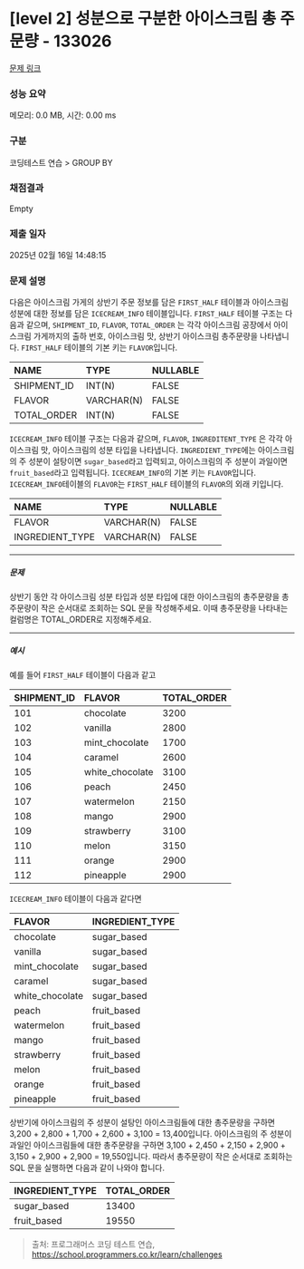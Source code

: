 # [level 2] 성분으로 구분한 아이스크림 총 주문량 - 133026 

[문제 링크](https://school.programmers.co.kr/learn/courses/30/lessons/133026) 

### 성능 요약

메모리: 0.0 MB, 시간: 0.00 ms

### 구분

코딩테스트 연습 > GROUP BY

### 채점결과

Empty

### 제출 일자

2025년 02월 16일 14:48:15

### 문제 설명

<p style="user-select: auto !important;">다음은 아이스크림 가게의 상반기 주문 정보를 담은 <code style="user-select: auto !important;">FIRST_HALF</code> 테이블과 아이스크림 성분에 대한 정보를 담은 <code style="user-select: auto !important;">ICECREAM_INFO</code> 테이블입니다. <code style="user-select: auto !important;">FIRST_HALF</code> 테이블 구조는 다음과 같으며, <code style="user-select: auto !important;">SHIPMENT_ID</code>, <code style="user-select: auto !important;">FLAVOR</code>, <code style="user-select: auto !important;">TOTAL_ORDER</code> 는 각각 아이스크림 공장에서 아이스크림 가게까지의 출하 번호, 아이스크림 맛, 상반기 아이스크림 총주문량을 나타냅니다. <code style="user-select: auto !important;">FIRST_HALF</code> 테이블의 기본 키는 <code style="user-select: auto !important;">FLAVOR</code>입니다.</p>
<table class="table" style="user-select: auto !important;">
        <thead style="user-select: auto !important;"><tr style="user-select: auto !important;">
<th style="text-align: left; user-select: auto !important;">NAME</th>
<th style="text-align: left; user-select: auto !important;">TYPE</th>
<th style="user-select: auto !important;">NULLABLE</th>
</tr>
</thead>
        <tbody style="user-select: auto !important;"><tr style="user-select: auto !important;">
<td style="text-align: left; user-select: auto !important;">SHIPMENT_ID</td>
<td style="text-align: left; user-select: auto !important;">INT(N)</td>
<td style="user-select: auto !important;">FALSE</td>
</tr>
<tr style="user-select: auto !important;">
<td style="text-align: left; user-select: auto !important;">FLAVOR</td>
<td style="text-align: left; user-select: auto !important;">VARCHAR(N)</td>
<td style="user-select: auto !important;">FALSE</td>
</tr>
<tr style="user-select: auto !important;">
<td style="text-align: left; user-select: auto !important;">TOTAL_ORDER</td>
<td style="text-align: left; user-select: auto !important;">INT(N)</td>
<td style="user-select: auto !important;">FALSE</td>
</tr>
</tbody>
      </table>
<p style="user-select: auto !important;"><code style="user-select: auto !important;">ICECREAM_INFO</code> 테이블 구조는 다음과 같으며, <code style="user-select: auto !important;">FLAVOR</code>, <code style="user-select: auto !important;">INGREDITENT_TYPE</code> 은 각각 아이스크림 맛, 아이스크림의 성분 타입을 나타냅니다. <code style="user-select: auto !important;">INGREDIENT_TYPE</code>에는 아이스크림의 주 성분이 설탕이면 <code style="user-select: auto !important;">sugar_based</code>라고 입력되고, 아이스크림의 주 성분이 과일이면 <code style="user-select: auto !important;">fruit_based</code>라고 입력됩니다. <code style="user-select: auto !important;">ICECREAM_INFO</code>의 기본 키는 <code style="user-select: auto !important;">FLAVOR</code>입니다. <code style="user-select: auto !important;">ICECREAM_INFO</code>테이블의 <code style="user-select: auto !important;">FLAVOR</code>는 <code style="user-select: auto !important;">FIRST_HALF</code> 테이블의  <code style="user-select: auto !important;">FLAVOR</code>의 외래 키입니다.</p>
<table class="table" style="user-select: auto !important;">
        <thead style="user-select: auto !important;"><tr style="user-select: auto !important;">
<th style="text-align: left; user-select: auto !important;">NAME</th>
<th style="text-align: left; user-select: auto !important;">TYPE</th>
<th style="user-select: auto !important;">NULLABLE</th>
</tr>
</thead>
        <tbody style="user-select: auto !important;"><tr style="user-select: auto !important;">
<td style="text-align: left; user-select: auto !important;">FLAVOR</td>
<td style="text-align: left; user-select: auto !important;">VARCHAR(N)</td>
<td style="user-select: auto !important;">FALSE</td>
</tr>
<tr style="user-select: auto !important;">
<td style="text-align: left; user-select: auto !important;">INGREDIENT_TYPE</td>
<td style="text-align: left; user-select: auto !important;">VARCHAR(N)</td>
<td style="user-select: auto !important;">FALSE</td>
</tr>
</tbody>
      </table>
<hr style="user-select: auto !important;">

<h5 style="user-select: auto !important;">문제</h5>

<p style="user-select: auto !important;">상반기 동안 각 아이스크림 성분 타입과 성분 타입에 대한 아이스크림의 총주문량을 총주문량이 작은 순서대로 조회하는 SQL 문을 작성해주세요. 이때 총주문량을 나타내는 컬럼명은 TOTAL_ORDER로 지정해주세요.</p>

<hr style="user-select: auto !important;">

<h5 style="user-select: auto !important;">예시</h5>

<p style="user-select: auto !important;">예를 들어 <code style="user-select: auto !important;">FIRST_HALF</code> 테이블이 다음과 같고</p>
<table class="table" style="user-select: auto !important;">
        <thead style="user-select: auto !important;"><tr style="user-select: auto !important;">
<th style="text-align: left; user-select: auto !important;">SHIPMENT_ID</th>
<th style="text-align: left; user-select: auto !important;">FLAVOR</th>
<th style="user-select: auto !important;">TOTAL_ORDER</th>
</tr>
</thead>
        <tbody style="user-select: auto !important;"><tr style="user-select: auto !important;">
<td style="text-align: left; user-select: auto !important;">101</td>
<td style="text-align: left; user-select: auto !important;">chocolate</td>
<td style="user-select: auto !important;">3200</td>
</tr>
<tr style="user-select: auto !important;">
<td style="text-align: left; user-select: auto !important;">102</td>
<td style="text-align: left; user-select: auto !important;">vanilla</td>
<td style="user-select: auto !important;">2800</td>
</tr>
<tr style="user-select: auto !important;">
<td style="text-align: left; user-select: auto !important;">103</td>
<td style="text-align: left; user-select: auto !important;">mint_chocolate</td>
<td style="user-select: auto !important;">1700</td>
</tr>
<tr style="user-select: auto !important;">
<td style="text-align: left; user-select: auto !important;">104</td>
<td style="text-align: left; user-select: auto !important;">caramel</td>
<td style="user-select: auto !important;">2600</td>
</tr>
<tr style="user-select: auto !important;">
<td style="text-align: left; user-select: auto !important;">105</td>
<td style="text-align: left; user-select: auto !important;">white_chocolate</td>
<td style="user-select: auto !important;">3100</td>
</tr>
<tr style="user-select: auto !important;">
<td style="text-align: left; user-select: auto !important;">106</td>
<td style="text-align: left; user-select: auto !important;">peach</td>
<td style="user-select: auto !important;">2450</td>
</tr>
<tr style="user-select: auto !important;">
<td style="text-align: left; user-select: auto !important;">107</td>
<td style="text-align: left; user-select: auto !important;">watermelon</td>
<td style="user-select: auto !important;">2150</td>
</tr>
<tr style="user-select: auto !important;">
<td style="text-align: left; user-select: auto !important;">108</td>
<td style="text-align: left; user-select: auto !important;">mango</td>
<td style="user-select: auto !important;">2900</td>
</tr>
<tr style="user-select: auto !important;">
<td style="text-align: left; user-select: auto !important;">109</td>
<td style="text-align: left; user-select: auto !important;">strawberry</td>
<td style="user-select: auto !important;">3100</td>
</tr>
<tr style="user-select: auto !important;">
<td style="text-align: left; user-select: auto !important;">110</td>
<td style="text-align: left; user-select: auto !important;">melon</td>
<td style="user-select: auto !important;">3150</td>
</tr>
<tr style="user-select: auto !important;">
<td style="text-align: left; user-select: auto !important;">111</td>
<td style="text-align: left; user-select: auto !important;">orange</td>
<td style="user-select: auto !important;">2900</td>
</tr>
<tr style="user-select: auto !important;">
<td style="text-align: left; user-select: auto !important;">112</td>
<td style="text-align: left; user-select: auto !important;">pineapple</td>
<td style="user-select: auto !important;">2900</td>
</tr>
</tbody>
      </table>
<p style="user-select: auto !important;"><code style="user-select: auto !important;">ICECREAM_INFO</code> 테이블이 다음과 같다면</p>
<table class="table" style="user-select: auto !important;">
        <thead style="user-select: auto !important;"><tr style="user-select: auto !important;">
<th style="text-align: left; user-select: auto !important;">FLAVOR</th>
<th style="text-align: left; user-select: auto !important;">INGREDIENT_TYPE</th>
</tr>
</thead>
        <tbody style="user-select: auto !important;"><tr style="user-select: auto !important;">
<td style="text-align: left; user-select: auto !important;">chocolate</td>
<td style="text-align: left; user-select: auto !important;">sugar_based</td>
</tr>
<tr style="user-select: auto !important;">
<td style="text-align: left; user-select: auto !important;">vanilla</td>
<td style="text-align: left; user-select: auto !important;">sugar_based</td>
</tr>
<tr style="user-select: auto !important;">
<td style="text-align: left; user-select: auto !important;">mint_chocolate</td>
<td style="text-align: left; user-select: auto !important;">sugar_based</td>
</tr>
<tr style="user-select: auto !important;">
<td style="text-align: left; user-select: auto !important;">caramel</td>
<td style="text-align: left; user-select: auto !important;">sugar_based</td>
</tr>
<tr style="user-select: auto !important;">
<td style="text-align: left; user-select: auto !important;">white_chocolate</td>
<td style="text-align: left; user-select: auto !important;">sugar_based</td>
</tr>
<tr style="user-select: auto !important;">
<td style="text-align: left; user-select: auto !important;">peach</td>
<td style="text-align: left; user-select: auto !important;">fruit_based</td>
</tr>
<tr style="user-select: auto !important;">
<td style="text-align: left; user-select: auto !important;">watermelon</td>
<td style="text-align: left; user-select: auto !important;">fruit_based</td>
</tr>
<tr style="user-select: auto !important;">
<td style="text-align: left; user-select: auto !important;">mango</td>
<td style="text-align: left; user-select: auto !important;">fruit_based</td>
</tr>
<tr style="user-select: auto !important;">
<td style="text-align: left; user-select: auto !important;">strawberry</td>
<td style="text-align: left; user-select: auto !important;">fruit_based</td>
</tr>
<tr style="user-select: auto !important;">
<td style="text-align: left; user-select: auto !important;">melon</td>
<td style="text-align: left; user-select: auto !important;">fruit_based</td>
</tr>
<tr style="user-select: auto !important;">
<td style="text-align: left; user-select: auto !important;">orange</td>
<td style="text-align: left; user-select: auto !important;">fruit_based</td>
</tr>
<tr style="user-select: auto !important;">
<td style="text-align: left; user-select: auto !important;">pineapple</td>
<td style="text-align: left; user-select: auto !important;">fruit_based</td>
</tr>
</tbody>
      </table>
<p style="user-select: auto !important;">상반기에 아이스크림의 주 성분이 설탕인 아이스크림들에 대한 총주문량을 구하면 3,200 + 2,800 + 1,700 + 2,600 + 3,100 = 13,400입니다.  아이스크림의 주 성분이 과일인 아이스크림들에 대한 총주문량을 구하면 3,100 + 2,450 + 2,150 + 2,900 + 3,150 + 2,900 + 2,900 = 19,550입니다. 따라서 총주문량이 작은 순서대로 조회하는 SQL 문을 실행하면 다음과 같이 나와야 합니다. </p>
<table class="table" style="user-select: auto !important;">
        <thead style="user-select: auto !important;"><tr style="user-select: auto !important;">
<th style="text-align: left; user-select: auto !important;">INGREDIENT_TYPE</th>
<th style="user-select: auto !important;">TOTAL_ORDER</th>
</tr>
</thead>
        <tbody style="user-select: auto !important;"><tr style="user-select: auto !important;">
<td style="text-align: left; user-select: auto !important;">sugar_based</td>
<td style="user-select: auto !important;">13400</td>
</tr>
<tr style="user-select: auto !important;">
<td style="text-align: left; user-select: auto !important;">fruit_based</td>
<td style="user-select: auto !important;">19550</td>
</tr>
</tbody>
      </table>

> 출처: 프로그래머스 코딩 테스트 연습, https://school.programmers.co.kr/learn/challenges